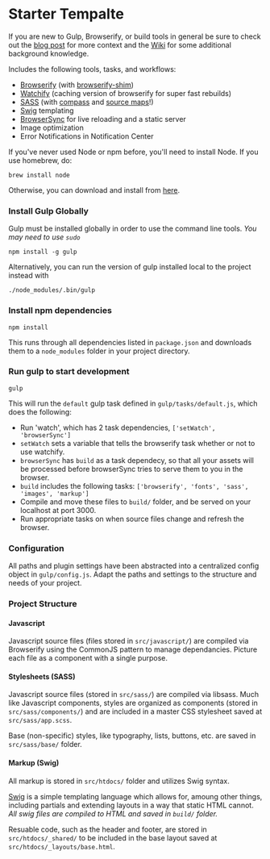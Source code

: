 Starter Tempalte
============

If you are new to Gulp, Browserify, or build tools in general be sure to check out the [blog post](http://viget.com/extend/gulp-browserify-starter-faq) for more context and the [Wiki](https://github.com/greypants/gulp-starter/wiki) for some additional background knowledge.

Includes the following tools, tasks, and workflows:

- [Browserify](http://browserify.org/) (with [browserify-shim](https://github.com/thlorenz/browserify-shim))
- [Watchify](https://github.com/substack/watchify) (caching version of browserify for super fast rebuilds)
- [SASS](http://sass-lang.com/) (with [compass](http://compass-style.org/) and [source maps](https://github.com/sindresorhus/gulp-ruby-sass#sourcemap)!)
- [Swig](http://paularmstrong.github.io/swig/) templating
- [BrowserSync](http://browsersync.io) for live reloading and a static server
- Image optimization
- Error Notifications in Notification Center

If you've never used Node or npm before, you'll need to install Node. If you use homebrew, do:

```
brew install node
```

Otherwise, you can download and install from [here](http://nodejs.org/download/).

### Install Gulp Globally

Gulp must be installed globally in order to use the command line tools. *You may need to use `sudo`*

```
npm install -g gulp
```

Alternatively, you can run the version of gulp installed local to the project instead with

```
./node_modules/.bin/gulp
```

### Install npm dependencies

```
npm install
```

This runs through all dependencies listed in `package.json` and downloads them
to a `node_modules` folder in your project directory.

### Run gulp to start development

```
gulp
```

This will run the `default` gulp task defined in `gulp/tasks/default.js`, which does the following:
- Run 'watch', which has 2 task dependencies, `['setWatch', 'browserSync']`
- `setWatch` sets a variable that tells the browserify task whether or not to use watchify.
- `browserSync` has `build` as a task dependecy, so that all your assets will be processed before browserSync tries to serve them to you in the browser.
- `build` includes the following tasks: `['browserify', 'fonts', 'sass', 'images', 'markup']`
- Compile and move these files to `build/` folder, and be served on your localhost at port 3000.
- Run appropriate tasks on when source files change and refresh the browser.

### Configuration
All paths and plugin settings have been abstracted into a centralized config object in `gulp/config.js`. Adapt the paths and settings to the structure and needs of your project.

### Project Structure

#### Javascript

Javascript source files (files stored in `src/javascript/`) are compiled via Browserify using the CommonJS pattern to manage dependancies. Picture each file as a component with a single purpose. 

#### Stylesheets (SASS)

Javascript source files (stored in `src/sass/`) are compiled via libsass. Much like Javascript components, styles are organized as components (stored in `src/sass/components/`) and are included in a master CSS stylesheet saved at `src/sass/app.scss`.

Base (non-specific) styles, like typography, lists, buttons, etc. are saved in `src/sass/base/` folder. 

#### Markup (Swig)

All markup is stored in `src/htdocs/` folder and utilizes Swig syntax.

[Swig](http://paularmstrong.github.io/swig/) is a simple templating language which allows for, amoung other things, including partials and extending layouts in a way that static HTML cannot. *All swig files are compiled to HTML and saved in `build/` folder.*

Resuable code, such as the header and footer, are stored in `src/htdocs/_shared/` to be included in the base layout saved at `src/htdocs/_layouts/base.html`.
